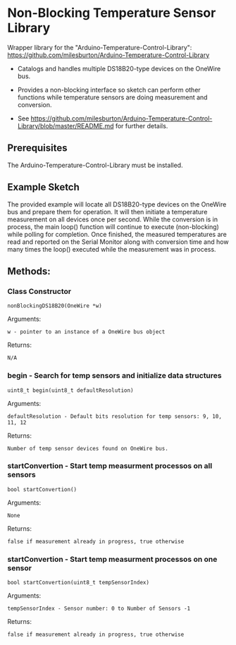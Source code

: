 # Non-Blocking Temperature Sensor Library

Wrapper library for the "Arduino-Temperature-Control-Library":
https://github.com/milesburton/Arduino-Temperature-Control-Library

* Catalogs and handles multiple DS18B20-type devices on the OneWire bus.

* Provides a non-blocking interface so sketch can perform other functions while temperature sensors
  are doing measurement and conversion.
  
* See https://github.com/milesburton/Arduino-Temperature-Control-Library/blob/master/README.md for further details.

## Prerequisites

The Arduino-Temperature-Control-Library must be installed.

## Example Sketch

The provided example will locate all DS18B20-type devices on the OneWire bus and prepare them for operation.
It will then initiate a temperature measurement on all devices once per second. While the conversion is in process,
the main loop() function will continue to execute (non-blocking) while polling for completion. Once finished, the
measured temperatures are read and reported on the Serial Monitor along with conversion time and how many
times the loop() executed while the measurement was in process.

## Methods:

### Class Constructor
	nonBlockingDS18B20(OneWire *w)

Arguments:

	w - pointer to an instance of a OneWire bus object
  
Returns:

	N/A
	
### begin - Search for temp sensors and initialize data structures
	uint8_t begin(uint8_t defaultResolution)
	
Arguments:

	defaultResolution - Default bits resolution for temp sensors: 9, 10, 11, 12
	
Returns:

	Number of temp sensor devices found on OneWire bus.
	
### startConvertion - Start temp measurment processos on all sensors
	bool startConvertion()
	
Arguments:

	None
	
Returns:

	false if measurement already in progress, true otherwise
	
### startConvertion - Start temp measurment processos on one sensor
	bool startConvertion(uint8_t tempSensorIndex)
	
Arguments:

	tempSensorIndex - Sensor number: 0 to Number of Sensors -1
	
Returns:

	false if measurement already in progress, true otherwise

